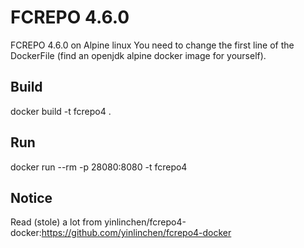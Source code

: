 # FCREPO 4.6.0
FCREPO 4.6.0 on Alpine linux
You need to change the first line of the DockerFile (find an openjdk alpine docker image for yourself).
## Build
docker build -t fcrepo4 .
## Run
docker run --rm -p 28080:8080 -t fcrepo4 
## Notice
Read (stole) a lot from yinlinchen/fcrepo4-docker:https://github.com/yinlinchen/fcrepo4-docker
